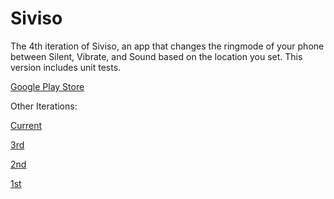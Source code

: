 # Siviso
 
The 4th iteration of Siviso, an app that changes the ringmode of your phone between Silent, Vibrate, and Sound based on the location you set. This version includes unit tests.

[Google Play Store](https://play.google.com/store/apps/details?id=com.jordan.betcher.siviso.sivisolite&hl=en&gl=US "Siviso Lite")

Other Iterations:

[Current](https://github.com/pplluumm/Siviso-Lite "Siviso Lite")

[3rd](https://github.com/pplluumm/SiViSo-Map-Schedule/tree/master/AndroidStudio/Siviso "Siviso Older")

[2nd](https://github.com/pplluumm/SiViSo-Map-Schedule/tree/master/AndroidStudio/SivisoLite "SivisoLite")

[1st](https://github.com/pplluumm/SiViSo-Map-Schedule/tree/master/AndroidStudio/SiViSoMapSchedule "SiViSoMapSchedule")
